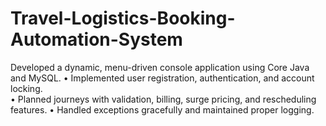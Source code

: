 # Travel-Logistics-Booking-Automation-System
Developed a dynamic, menu-driven console application using Core Java and MySQL.
• Implemented user registration, authentication, and account locking.  
• Planned journeys with validation, billing, surge pricing, and rescheduling features. 
• Handled exceptions gracefully and maintained proper logging.
